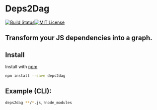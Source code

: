 # Deps2Dag
[![Build Status](https://travis-ci.org/sibnerian/deps2dag.svg?branch=master)](https://travis-ci.org/sibnerian/deps2dag)[![MIT License](https://img.shields.io/npm/l/ghooks.svg)](http://opensource.org/licenses/MIT)
## Transform your JS dependencies into a graph.

## Install
Install with [npm](https://npmjs.org/package/deps2dag)
```sh
npm install --save deps2dag
```

## Example (CLI):

```sh
deps2dag **/*.js,!node_modules
```
